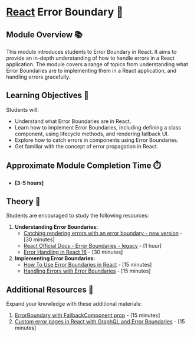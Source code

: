 # [React](https://github.com/rolling-scopes-school/tasks/tree/master/react) Error Boundary 🌟

## Module Overview 📚

This module introduces students to Error Boundary in React. It aims to provide an in-depth understanding of how to handle errors
in a React application. The module covers a range of topics from understanding what Error Boundaries are to implementing
them in a React application, and handling errors gracefully.

## Learning Objectives 🎯

Students will:

- Understand what Error Boundaries are in React.
- Learn how to implement Error Boundaries, including defining a class component, using lifecycle methods, and rendering
  fallback UI.
- Explore how to catch errors in components using Error Boundaries.
- Get familiar with the concept of error propagation in React.

## Approximate Module Completion Time ⏱️

- **[3-5 hours]**

## Theory 📖

Students are encouraged to study the following resources:

1. **Understanding Error Boundaries:**
   - [Catching rendering errors with an error boundary - new version](https://react.dev/reference/react/Component#catching-rendering-errors-with-an-error-boundary) - [30 minutes]
   - [React Official Docs - Error Boundaries - legacy](https://legacy.reactjs.org/docs/error-boundaries.html) - [1 hour]
   - [Error Handling in React 16](https://legacy.reactjs.org/blog/2017/07/26/error-handling-in-react-16.html) - [30 minutes]
2. **Implementing Error Boundaries:**
   - [How To Use Error Boundaries in React](https://www.digitalocean.com/community/tutorials/react-error-boundaries) - [15 minutes]
   - [Handling Errors with Error Boundaries](https://codepen.io/gaearon/pen/wqvxGa?editors=0010) - [15 minutes]

## Additional Resources 📘

Expand your knowledge with these additional materials:

1. [ErrorBoundary with FallbackComponent prop](https://github.com/bvaughn/react-error-boundary?tab=readme-ov-file#errorboundary-with-fallbackcomponent-prop) - [15 minutes]
2. [Custom error pages in React with GraphQL and Error Boundaries](https://www.freecodecamp.org/news/how-to-handle-graphql-errors-with-react-error-boundaries-dd9273feda85/) - [15 minutes]
